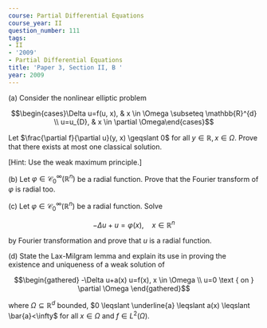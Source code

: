 ```yaml
---
course: Partial Differential Equations
course_year: II
question_number: 111
tags:
- II
- '2009'
- Partial Differential Equations
title: 'Paper 3, Section II, B '
year: 2009
---
```




(a) Consider the nonlinear elliptic problem

$$\begin{cases}\Delta u=f(u, x), & x \in \Omega \subseteq \mathbb{R}^{d} \\ u=u_{D}, & x \in \partial \Omega\end{cases}$$

Let $\frac{\partial f}{\partial u}(y, x) \geqslant 0$ for all $y \in \mathbb{R}, x \in \Omega$. Prove that there exists at most one classical solution.

[Hint: Use the weak maximum principle.]

(b) Let $\varphi \in \mathcal{C}_{0}^{\infty}\left(\mathbb{R}^{n}\right)$ be a radial function. Prove that the Fourier transform of $\varphi$ is radial too.

(c) Let $\varphi \in \mathcal{C}_{0}^{\infty}\left(\mathbb{R}^{n}\right)$ be a radial function. Solve

$$-\Delta u+u=\varphi(x), \quad x \in \mathbb{R}^{n}$$

by Fourier transformation and prove that $u$ is a radial function.

(d) State the Lax-Milgram lemma and explain its use in proving the existence and uniqueness of a weak solution of

$$\begin{gathered}
-\Delta u+a(x) u=f(x), x \in \Omega \\
u=0 \text { on } \partial \Omega
\end{gathered}$$

where $\Omega \subseteq \mathbb{R}^{d}$ bounded, $0 \leqslant \underline{a} \leqslant a(x) \leqslant \bar{a}<\infty$ for all $x \in \Omega$ and $f \in L^{2}(\Omega)$.